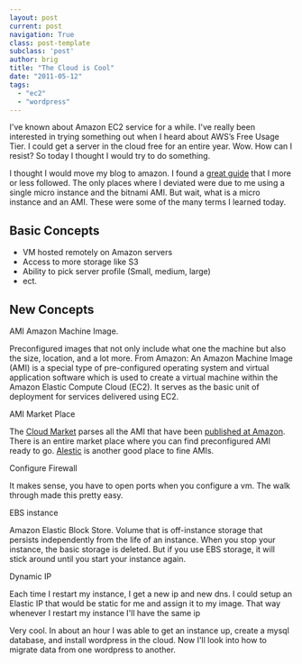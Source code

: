 ```yaml
---
layout: post
current: post
navigation: True
class: post-template
subclass: 'post'
author: brig
title: "The Cloud is Cool"
date: "2011-05-12"
tags: 
  - "ec2"
  - "wordpress"
---
```


I've known about Amazon EC2 service for a while. I've really been interested in trying something out when I heard about AWS’s Free Usage Tier. I could get a server in the cloud free for an entire year. Wow. How can I resist? So today I thought I would try to do something.

I thought I would move my blog to amazon. I found a [great guide](http://cykod.com/blog/post/2010-09-blogging-in-the-cloud-scaling-wordpress3) that I more or less followed. The only places where I deviated were due to me using a single micro instance and the bitnami AMI. But wait, what is a micro instance and an AMI. These were some of the many terms I learned today.

## Basic Concepts

- VM hosted remotely on Amazon servers
- Access to more storage like S3
- Ability to pick server profile (Small, medium, large)
- ect.

## New Concepts

AMI Amazon Machine Image.

Preconfigured images that not only include what one the machine but also the size, location, and a lot more. From Amazon: An Amazon Machine Image (AMI) is a special type of pre-configured operating system and virtual application software which is used to create a virtual machine within the Amazon Elastic Compute Cloud (EC2). It serves as the basic unit of deployment for services delivered using EC2.

AMI Market Place

The [Cloud Market](http://thecloudmarket.com/) parses all the AMI that have been [published at Amazon](http://aws.amazon.com/amis). There is an entire market place where you can find preconfigured AMI ready to go. [Alestic](http://alestic.com/) is another good place to fine AMIs.

Configure Firewall

It makes sense, you have to open ports when you configure a vm. The walk through made this pretty easy.

EBS instance

Amazon Elastic Block Store. Volume that is off-instance storage that persists independently from the life of an instance. When you stop your instance, the basic storage is deleted. But if you use EBS storage, it will stick around until you start your instance again.

Dynamic IP

Each time I restart my instance, I get a new ip and new dns. I could setup an Elastic IP that would be static for me and assign it to my image. That way whenever I restart my instance I'll have the same ip

Very cool. In about an hour I was able to get an instance up, create a mysql database, and install wordpress in the cloud. Now I'll look into how to migrate data from one wordpress to another.
